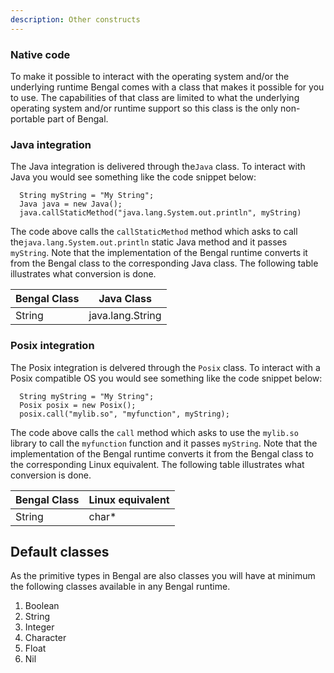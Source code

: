 ```yaml
---
description: Other constructs
---
```


### Native code

To make it possible to interact with the operating system and/or the underlying runtime Bengal comes with a class that makes it possible for you to use. The capabilities of that class are limited to what the underlying operating system and/or runtime support so this class is the only non-portable part of Bengal.

### Java integration

The Java integration is delivered through the`Java` class. To interact with Java you would see something like the code snippet below:

```
  String myString = "My String";
  Java java = new Java();
  java.callStaticMethod("java.lang.System.out.println", myString)
```

The code above calls the `callStaticMethod` method which asks to call the`java.lang.System.out.println` static Java method and it passes `myString`. Note that the implementation of the Bengal runtime converts it from the Bengal class to the corresponding Java class. The following table illustrates what conversion is done.

| Bengal Class | Java Class       |
|--------------|------------------|
| String       | java.lang.String |

### Posix integration

The Posix integration is delvered through the `Posix` class. To interact with
a Posix compatible OS you would see something like the code snippet below:

```
  String myString = "My String";
  Posix posix = new Posix();
  posix.call("mylib.so", "myfunction", myString);
```

The code above calls the `call` method which asks to use the `mylib.so` library to call the `myfunction` function and it passes `myString`. Note that the implementation of the Bengal runtime converts it from the Bengal class to the corresponding Linux equivalent. The following table illustrates what conversion is done.

| Bengal Class | Linux equivalent |
|--------------|------------------|
| String       | char*            |

## Default classes

As the primitive types in Bengal are also classes you will have at minimum the
following classes available in any Bengal runtime.

1. Boolean
2. String
3. Integer
4. Character
5. Float
6. Nil
